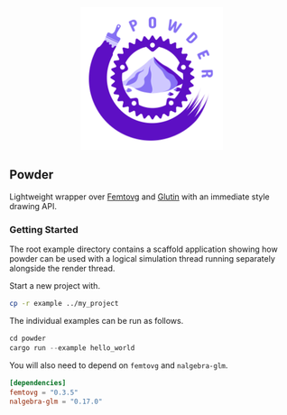 <div align="center">
  <span><img src="./docs/powder_logo.svg" width="50%"></span>
</div>

## Powder

Lightweight wrapper over [Femtovg](https://github.com/femtovg/femtovg) and [Glutin](https://github.com/rust-windowing/glutin) with an immediate style drawing API.

### Getting Started

The root example directory contains a scaffold application showing how powder can be used with a logical simulation thread running separately alongside the render thread.

Start a new project with.
```bash
cp -r example ../my_project
```

The individual examples can be run as follows.

```rust
cd powder
cargo run --example hello_world
```

You will also need to depend on `femtovg` and `nalgebra-glm`.

```toml
[dependencies]
femtovg = "0.3.5"
nalgebra-glm = "0.17.0"
```

